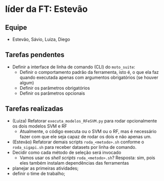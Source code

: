 # líder da FT: Estevão

## Equipe

- Estevão, Sávio, Luiza, Diego

## Tarefas pendentes
- Definir a interface de linha de comando (CLI) do `moto_suite`:
    - Definir o comportamento padrão da ferramenta, isto é, o que ela faz quando executada apenas com argumentos obrigatórios (se houver algum)
    - Definir os parâmetros obrigatórios
    - Definir os parâmetros opcionais


## Tarefas realizadas
- (Luiza) Refatorar `executa_modelos_RFeSVM.py` para rodar opcionalmente os dois modelos SVM e RF
    - Atualmente, o código executa ou o SVM ou o RF, mas é necessário fazer com que ele seja capaz de rodar os dois e não apenas um.
- (Estevão) Refatorar demais scripts `roda_<metodo>.sh` conforme o `roda_sigapi.sh` para receber datasets por linha de comando.
- Decidir como cada método de seleção será invocado
    - Vamos usar os _shell scripts_ `roda_<metodo>.sh`? Resposta: sim, pois eles também instalam dependências das ferramentas
- planejar as primeiras atividades;
- definir o time de trabalho;
